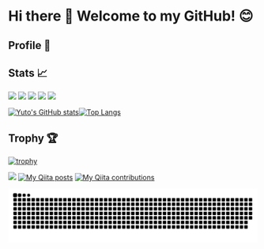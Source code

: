 # Hi there 👋 Welcome to my GitHub! 😊

## Profile 🤴

## Stats 📈
![](http://github-profile-summary-cards.vercel.app/api/cards/profile-details?username=yuto-yoshimuta&theme=gruvbox)
![](http://github-profile-summary-cards.vercel.app/api/cards/repos-per-language?username=yuto-yoshimuta&theme=gruvbox)
![](http://github-profile-summary-cards.vercel.app/api/cards/most-commit-language?username=yuto-yoshimuta&theme=gruvbox)
![](http://github-profile-summary-cards.vercel.app/api/cards/stats?username=yuto-yoshimuta&theme=gruvbox)
![](http://github-profile-summary-cards.vercel.app/api/cards/productive-time?username=yuto-yoshimuta&theme=gruvbox&utcOffset=9)

 [![Yuto's GitHub stats](https://github-readme-stats.vercel.app/api?username=yuto-yoshimuta&theme=vue-dark&show_icons=true)](https://github.com/yuto-yoshimuta/github-readme-stats)[![Top Langs](https://github-readme-stats.vercel.app/api/top-langs/?username=yuto-yoshimuta&theme=vue-dark&show_icons=true&layout=compact)](https://github.com/yuto-yoshimuta/github-readme-stats)

## Trophy 🏆
[![trophy](https://github-profile-trophy.vercel.app/?username=yuto-yoshimuta)](https://github.com/yuto-yoshimuta/github-profile-trophy)

![](https://komarev.com/ghpvc/?username=yuto-yoshimuta)
[![My Qiita posts](https://qiita-badge.apiapi.app/s/adabana-saki/posts.svg)](http://qiita.com/adabana-saki)
[![My Qiita contributions](https://qiita-badge.apiapi.app/s/adabana-saki/contributions.svg)](http://qiita.com/adabana-saki)

![](https://raw.githubusercontent.com/yuto-yoshimuta/yuto-yoshimuta/output/github-contribution-grid-snake.svg)

<!--
**yuto-yoshimuta/yuto-yoshimuta** is a ✨ _special_ ✨ repository because its `README.md` (this file) appears on your GitHub profile.

Here are some ideas to get you started:

- 🔭 I’m currently working on ...
- 🌱 I’m currently learning ...
- 👯 I’m looking to collaborate on ...
- 🤔 I’m looking for help with ...
- 💬 Ask me about ...
- 📫 How to reach me: ...
- 😄 Pronouns: ...
- ⚡ Fun fact: ...
-->
